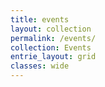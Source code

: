 ```yaml
---
title: events
layout: collection
permalink: /events/
collection: Events
entrie_layout: grid
classes: wide
---
```


